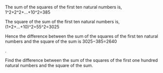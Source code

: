 The sum of the squares of the first ten natural numbers is,
1^2+2^2+...+10^2=385

The square of the sum of the first ten natural numbers is,
(1+2+...+10)^2=55^2=3025

Hence the difference between the sum of the squares of the first ten natural numbers and the square of the sum is 3025−385=2640

.

Find the difference between the sum of the squares of the first one hundred natural numbers and the square of the sum.
